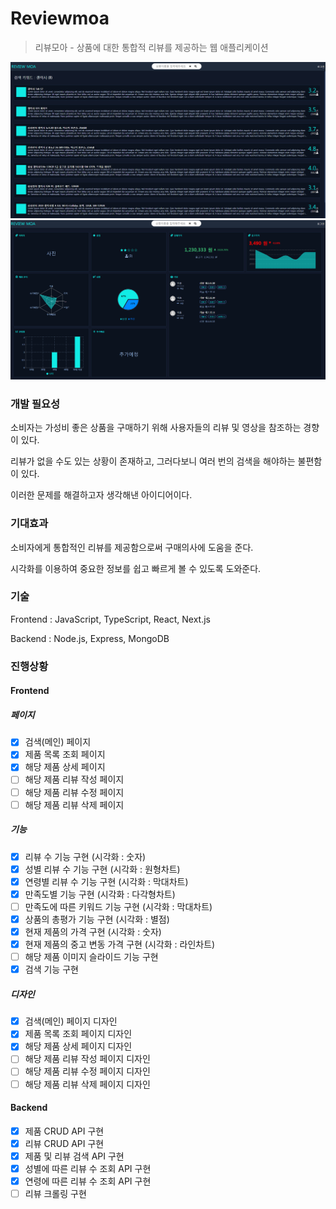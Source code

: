 # Reviewmoa

> 리뷰모아 - 상품에 대한 통합적 리뷰를 제공하는 웹 애플리케이션

![products](https://github.com/zhsks528/Reviewmoa/blob/master/resources/Products.PNG)
![main](https://github.com/zhsks528/Reviewmoa/blob/master/resources/main.PNG)

### 개발 필요성

소비자는 가성비 좋은 상품을 구매하기 위해 사용자들의 리뷰 및 영상을 참조하는 경향이 있다.

리뷰가 없을 수도 있는 상황이 존재하고, 그러다보니 여러 번의 검색을 해야하는 불편함이 있다.

이러한 문제를 해결하고자 생각해낸 아이디어이다.

### 기대효과

소비자에게 통합적인 리뷰를 제공함으로써 구매의사에 도움을 준다.

시각화를 이용하여 중요한 정보를 쉽고 빠르게 볼 수 있도록 도와준다.

### 기술

Frontend : JavaScript, TypeScript, React, Next.js

Backend : Node.js, Express, MongoDB

### 진행상황

#### Frontend

##### 페이지

- [x] 검색(메인) 페이지
- [x] 제품 목록 조회 페이지
- [x] 해당 제품 상세 페이지
- [ ] 해당 제품 리뷰 작성 페이지
- [ ] 해당 제품 리뷰 수정 페이지
- [ ] 해당 제품 리뷰 삭제 페이지

##### 기능

- [x] 리뷰 수 기능 구현 (시각화 : 숫자)
- [x] 성별 리뷰 수 기능 구현 (시각화 : 원형차트)
- [x] 연령별 리뷰 수 기능 구현 (시각화 : 막대차트)
- [x] 만족도별 기능 구현 (시각화 : 다각형차트)
- [ ] 만족도에 따른 키워드 기능 구현 (시각화 : 막대차트)
- [x] 상품의 총평가 기능 구현 (시각화 : 별점)
- [X] 현재 제품의 가격 구현 (시각화 : 숫자)
- [X] 현재 제품의 중고 변동 가격 구현 (시각화 : 라인차트)
- [ ] 해당 제품 이미지 슬라이드 기능 구현
- [x] 검색 기능 구현

##### 디자인

- [x] 검색(메인) 페이지 디자인
- [x] 제품 목록 조회 페이지 디자인
- [x] 해당 제품 상세 페이지 디자인
- [ ] 해당 제품 리뷰 작성 페이지 디자인
- [ ] 해당 제품 리뷰 수정 페이지 디자인
- [ ] 해당 제품 리뷰 삭제 페이지 디자인

#### Backend

- [x] 제품 CRUD API 구현
- [x] 리뷰 CRUD API 구현
- [x] 제품 및 리뷰 검색 API 구현
- [x] 성별에 따른 리뷰 수 조회 API 구현
- [x] 연령에 따른 리뷰 수 조회 API 구현
- [ ] 리뷰 크롤링 구현
